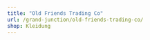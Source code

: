 ```yaml
---
title: "Old Friends Trading Co"
url: /grand-junction/old-friends-trading-co/
shop: Kleidung
---
```

